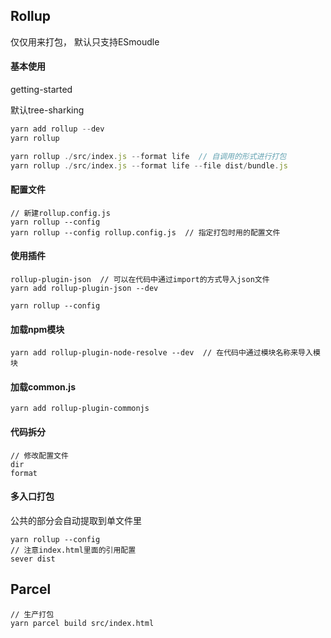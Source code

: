 ## Rollup

仅仅用来打包， 默认只支持ESmoudle

#### 基本使用

getting-started

默认tree-sharking

```js
yarn add rollup --dev
yarn rollup

yarn rollup ./src/index.js --format life  // 自调用的形式进行打包
yarn rollup ./src/index.js --format life --file dist/bundle.js
```

#### 配置文件

```
// 新建rollup.config.js
yarn rollup --config
yarn rollup --config rollup.config.js  // 指定打包时用的配置文件
```

#### 使用插件

```
rollup-plugin-json  // 可以在代码中通过import的方式导入json文件
yarn add rollup-plugin-json --dev

yarn rollup --config
```

#### 加载npm模块

```
yarn add rollup-plugin-node-resolve --dev  // 在代码中通过模块名称来导入模块
```

#### 加载common.js

```
yarn add rollup-plugin-commonjs
```

#### 代码拆分

```
// 修改配置文件
dir
format
```

#### 多入口打包

公共的部分会自动提取到单文件里

```
yarn rollup --config
// 注意index.html里面的引用配置
sever dist
```

## Parcel  

```
// 生产打包
yarn parcel build src/index.html
```

